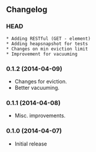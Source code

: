 ## Changelog

### HEAD

```
* Adding RESTful (GET - element)
* Adding heapsnapshot for tests
* Changes on min eviction limit
* Improvement for vacuuming
```

### 0.1.2 (2014-04-09)

* Changes for eviction.
* Better vacuuming.

### 0.1.1 (2014-04-08)

* Misc. improvements.

### 0.1.0 (2014-04-07)

* Initial release